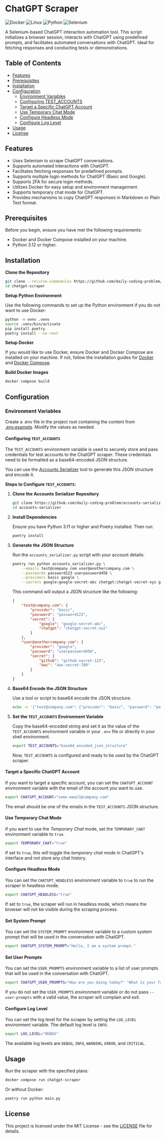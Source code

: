 # ChatGPT Scraper

![Docker](https://img.shields.io/badge/-Docker-2496ED?style=flat-square&logo=Docker&logoColor=white)
![Linux](https://img.shields.io/badge/-Linux-FCC624?style=flat-square&logo=linux&logoColor=black)
![Python](https://img.shields.io/badge/-Python-3776AB?style=flat-square&logo=python&logoColor=white)
![Selenium](https://img.shields.io/badge/-Selenium-59b943?style=flat-square&logo=selenium&logoColor=white)

A Selenium-based ChatGPT interaction automation tool. This script initializes a browser session, interacts with ChatGPT using predefined prompts, and facilitates automated conversations with ChatGPT. Ideal for fetching responses and conducting tests or demonstrations.

## Table of Contents

- [Features](#features)
- [Prerequisites](#prerequisites)
- [Installation](#installation)
- [Configuration](#configuration)
  - [Environment Variables](#environment-variables)
  - [Configuring TEST_ACCOUNTS](#configuring-test_accounts)
  - [Target a Specific ChatGPT Account](#target-a-specific-chatgpt-account)
  - [Use Temporary Chat Mode](#use-temporary-chat-mode)
  - [Configure Headless Mode](#configure-headless-mode)
  - [Configure Log Level](#configure-log-level)
- [Usage](#usage)
- [License](#license)

## Features

- Uses Selenium to scrape ChatGPT conversations.
- Supports automated interactions with ChatGPT.
- Facilitates fetching responses for predefined prompts.
- Supports multiple login methods for ChatGPT (Basic and Google).
- Supports 2FA for secure login methods.
- Utilizes Docker for easy setup and environment management.
- Supports temporary chat mode for ChatGPT.
- Provides mechanisms to copy ChatGPT responses in Markdown or Plain Text format.

## Prerequisites

Before you begin, ensure you have met the following requirements:

- Docker and Docker Compose installed on your machine.
- Python 3.12 or higher.

## Installation

**Clone the Repository**

```sh
git clone --recurse-submodules https://github.com/daily-coding-problem/chatgpt-scraper.git
cd chatgpt-scraper
```

**Setup Python Environment**

Use the following commands to set up the Python environment if you do not want to use Docker:

```sh
python -m venv .venv
source .venv/bin/activate
pip install poetry
poetry install --no-root
```

**Setup Docker**

If you would like to use Docker, ensure Docker and Docker Compose are installed on your machine. If not, follow the installation guides for [Docker](https://docs.docker.com/get-docker/) and [Docker Compose](https://docs.docker.com/compose/install/).

**Build Docker Images**

```sh
docker compose build
```

## Configuration

### Environment Variables

Create a .env file in the project root containing the content from [.env.example](/.env.example). Modify the values as needed.

#### Configuring `TEST_ACCOUNTS`

The `TEST_ACCOUNTS` environment variable is used to securely store and pass credentials for test accounts to the ChatGPT scraper. These credentials need to be formatted as a base64-encoded JSON structure.

You can use the [Accounts Serializer](https://github.com/daily-coding-problem/accounts-serializer) tool to generate this JSON structure and encode it.

**Steps to Configure `TEST_ACCOUNTS`:**

1. **Clone the Accounts Serializer Repository**

   ```sh
   git clone https://github.com/daily-coding-problem/accounts-serializer.git
   cd accounts-serializer
   ```

2. **Install Dependencies**

   Ensure you have Python 3.11 or higher and Poetry installed. Then run:

   ```sh
   poetry install
   ```

3. **Generate the JSON Structure**

   Run the `accounts_serializer.py` script with your account details:

   ```sh
   poetry run python accounts_serializer.py \
       --emails test@company.com user@anothercompany.com \
       --passwords password123 userpassword456 \
       --providers basic google \
       --secrets google:google-secret-abc chatgpt:chatgpt-secret-xyz github:github-secret-123 aws:aws-secret-789
   ```

   This command will output a JSON structure like the following:

   ```json
   {
       "test@company.com": {
           "provider": "basic",
           "password": "password123",
           "secret": {
               "google": "google-secret-abc",
               "chatgpt": "chatgpt-secret-xyz"
           }
       },
       "user@anothercompany.com": {
           "provider": "google",
           "password": "userpassword456",
           "secret": {
               "github": "github-secret-123",
               "aws": "aws-secret-789"
           }
       }
   }
   ```

4. **Base64 Encode the JSON Structure**

   Use a tool or script to base64 encode the JSON structure:

   ```sh
   echo -n '{"test@company.com": {"provider": "basic", "password": "password123", "secret": {"google": "google-secret-abc", "chatgpt": "chatgpt-secret-xyz"}}, "user@anothercompany.com": {"provider": "basic", "password": "userpassword456", "secret": {"github": "github-secret-123", "aws": "aws-secret-789"}}}' | base64
   ```

5. **Set the `TEST_ACCOUNTS` Environment Variable**

   Copy the base64-encoded string and set it as the value of the `TEST_ACCOUNTS` environment variable in your `.env` file or directly in your shell environment.

   ```sh
   export TEST_ACCOUNTS="base64_encoded_json_structure"
   ```

   Now, `TEST_ACCOUNTS` is configured and ready to be used by the ChatGPT scraper.

#### Target a Specific ChatGPT Account

   If you want to target a specific account, you can set the `CHATGPT_ACCOUNT` environment variable with the email of the account you want to use.

   ```sh
   export CHATGPT_ACCOUNT="some-email@company.com"
   ```

   The email should be one of the emails in the `TEST_ACCOUNTS` JSON structure.

#### Use Temporary Chat Mode

   If you want to use the _Temporary Chat_ mode, set the `TEMPORARY_CHAT` environment variable to `true`.

   ```sh
   export TEMPORARY_CHAT="true"
   ```

   If set to `true`, this will toggle the _temporary chat_ mode in ChatGPT's interface and not store any chat history.

#### Configure Headless Mode

You can set the `CHATGPT_HEADLESS` environment variable to `true` to run the scraper in headless mode.

   ```sh
   export CHATGPT_HEADLESS="true"
   ```

If set to `true`, the scraper will run in headless mode, which means the browser will not be visible during the scraping process.

#### Set System Prompt

You can set the `SYSTEM_PROMPT` environment variable to a custom system prompt that will be used in the conversation with ChatGPT.

   ```sh
   export CHATGPT_SYSTEM_PROMPT="Hello, I am a system prompt."
   ```

#### Set User Prompts

You can set the `USER_PROMPTS` environment variable to a list of user prompts that will be used in the conversation with ChatGPT.

   ```sh
   export CHATGPT_USER_PROMPTS="How are you doing today?" "What is your favorite color?"
   ```

If you do not set the `USER_PROMPTS` environment variable or do not pass `--user-prompts` with a valid value, the scraper will complain and exit.

#### Configure Log Level

   You can set the log level for the scraper by setting the `LOG_LEVEL` environment variable. The default log level is `INFO`.

   ```sh
   export LOG_LEVEL="DEBUG"
   ```

   The available log levels are `DEBUG`, `INFO`, `WARNING`, `ERROR`, and `CRITICAL`.

## Usage

Run the scraper with the specified plans:

```sh
docker compose run chatgpt-scraper
```

Or without Docker:

```sh
poetry run python main.py
```

## License

This project is licensed under the MIT License - see the [LICENSE](LICENSE) file for details.
